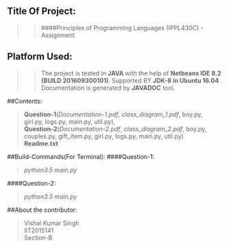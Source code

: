## Title Of Project:
>>####Principles of Programming Languages (IPPL430C) - Assignment

## Platform Used:
>>The project is tested in <b>JAVA </b> with the help of 
<b>Netbeans IDE 8.2 (BUILD 201609300101)</b>.
Supported BY <b>JDK-8 in Ubuntu 16.04</b> .
Documentation is generated by <b>JAVADOC</b> tool.

##Contents:
><b>Question-1</b>(<i>Documentation-1.pdf</i>, <i>class_diagram_1.pdf</i>, boy.py, girl.py, logs.py, main.py, util.py),</br> 
><b>Question-2</b>(<i>Documentation-2.pdf</i>, <i>class_diagram_2.pdf</i>, boy.py, couples.py, gift_item.py, girl.py, logs.py, main.py, util.py)</br>
><b>Readme.txt</b></br>

##Build-Commands(For Terminal):
####Question-1:
> <i>python3.5 main.py</i>

####Question-2:
> <i>python3.5 main.py</i>

##About the contributor:
>Vishal Kumar Singh</br>
>IIT2015141</br>
>Section-B</br>

